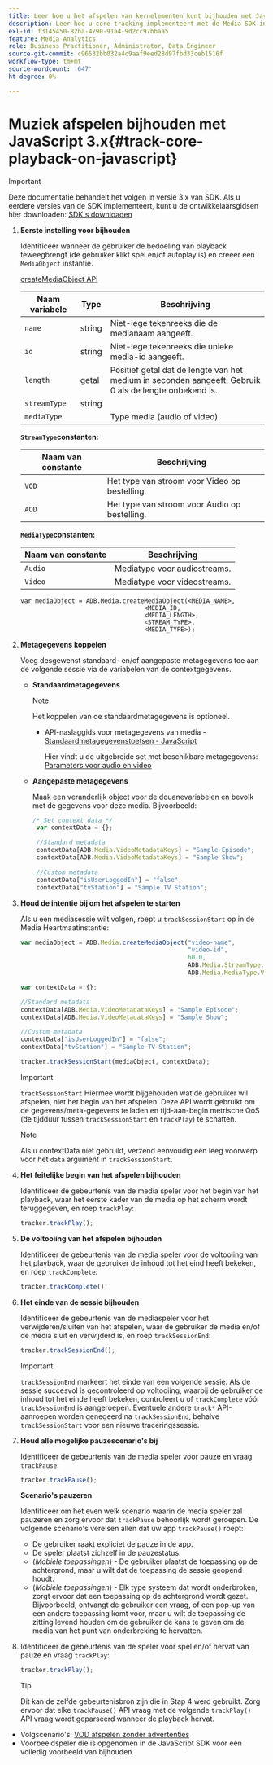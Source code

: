 ```yaml
---
title: Leer hoe u het afspelen van kernelementen kunt bijhouden met JavaScript v3.x
description: Leer hoe u core tracking implementeert met de Media SDK in een browser met JavaScript 3.x-apps.
exl-id: f3145450-82ba-4790-91a4-9d2cc97bbaa5
feature: Media Analytics
role: Business Practitioner, Administrator, Data Engineer
source-git-commit: c96532bb032a4c9aaf9eed28d97fbd33ceb1516f
workflow-type: tm+mt
source-wordcount: '647'
ht-degree: 0%

---
```


# Muziek afspelen bijhouden met JavaScript 3.x{#track-core-playback-on-javascript}

>[!IMPORTANT]
>Deze documentatie behandelt het volgen in versie 3.x van SDK. Als u eerdere versies van de SDK implementeert, kunt u de ontwikkelaarsgidsen hier downloaden: [SDK&#39;s downloaden](/help/sdk-implement/download-sdks.md)

1. **Eerste instelling voor bijhouden**

   Identificeer wanneer de gebruiker de bedoeling van playback teweegbrengt (de gebruiker klikt spel en/of autoplay is) en creeer een `MediaObject` instantie.

   [createMediaObject API](https://adobe-marketing-cloud.github.io/media-sdks/reference/javascript/MediaHeartbeat.html#.createMediaObject)

   | Naam variabele | Type | Beschrijving |
   | --- | --- | --- |
   | `name` | string | Niet-lege tekenreeks die de medianaam aangeeft. |
   | `id` | string | Niet-lege tekenreeks die unieke media-id aangeeft. |
   | `length` | getal | Positief getal dat de lengte van het medium in seconden aangeeft. Gebruik 0 als de lengte onbekend is. |
   | `streamType` | string |  |
   | `mediaType` |  | Type media (audio of video). |

   **`StreamType`constanten:**

   | Naam van constante | Beschrijving   |
   |---|---|
   | `VOD` | Het type van stroom voor Video op bestelling. |
   | `AOD` | Het type van stroom voor Audio op bestelling. |

   **`MediaType`constanten:**

   | Naam van constante | Beschrijving |
   |---|---|
   | `Audio` | Mediatype voor audiostreams. |
   | `Video` | Mediatype voor videostreams. |

   ```
   var mediaObject = ADB.Media.createMediaObject(<MEDIA_NAME>,
                                     <MEDIA_ID,
                                     <MEDIA_LENGTH>,
                                     <STREAM_TYPE>,
                                     <MEDIA_TYPE>);
   ```

1. **Metagegevens koppelen**

   Voeg desgewenst standaard- en/of aangepaste metagegevens toe aan de volgende sessie via de variabelen van de contextgegevens.

   * **Standaardmetagegevens**

      >[!NOTE]
      >
      >Het koppelen van de standaardmetagegevens is optioneel.

      * API-naslaggids voor metagegevens van media - [Standaardmetagegevenstoetsen - JavaScript](https://adobe-marketing-cloud.github.io/media-sdks/reference/javascript)

         Hier vindt u de uitgebreide set met beschikbare metagegevens: [Parameters voor audio en video](/help/metrics-and-metadata/audio-video-parameters.md)
   * **Aangepaste metagegevens**

      Maak een veranderlijk object voor de douanevariabelen en bevolk met de gegevens voor deze media. Bijvoorbeeld:

      ```js
      /* Set context data */
       var contextData = {};
      
       //Standard metadata
       contextData[ADB.Media.VideoMetadataKeys] = "Sample Episode";
       contextData[ADB.Media.VideoMetadataKeys] = "Sample Show";
      
       //Custom metadata
       contextData["isUserLoggedIn"] = "false";
       contextData["tvStation"] = "Sample TV Station";
      ```


1. **Houd de intentie bij om het afspelen te starten**

   Als u een mediasessie wilt volgen, roept u `trackSessionStart` op in de Media Heartmaatinstantie:

   ```js
   var mediaObject = ADB.Media.createMediaObject("video-name",
                                                 "video-id",
                                                 60.0,
                                                 ADB.Media.StreamType.VOD,
                                                 ADB.Media.MediaType.Video);
   
   var contextData = {};
   
   //Standard metadata
   contextData[ADB.Media.VideoMetadataKeys] = "Sample Episode";
   contextData[ADB.Media.VideoMetadataKeys] = "Sample Show";
   
   //Custom metadata
   contextData["isUserLoggedIn"] = "false";
   contextData["tvStation"] = "Sample TV Station";
   
   tracker.trackSessionStart(mediaObject, contextData);
   ```

   >[!IMPORTANT]
   >
   >`trackSessionStart` Hiermee wordt bijgehouden wat de gebruiker wil afspelen, niet het begin van het afspelen. Deze API wordt gebruikt om de gegevens/meta-gegevens te laden en tijd-aan-begin metrische QoS (de tijdduur tussen `trackSessionStart` en `trackPlay`) te schatten.

   >[!NOTE]
   >
   >Als u contextData niet gebruikt, verzend eenvoudig een leeg voorwerp voor het `data` argument in `trackSessionStart`.

1. **Het feitelijke begin van het afspelen bijhouden**

   Identificeer de gebeurtenis van de media speler voor het begin van het playback, waar het eerste kader van de media op het scherm wordt teruggegeven, en roep `trackPlay`:

   ```js
   tracker.trackPlay();
   ```

1. **De voltooiing van het afspelen bijhouden**

   Identificeer de gebeurtenis van de media speler voor de voltooiing van het playback, waar de gebruiker de inhoud tot het eind heeft bekeken, en roep `trackComplete`:

   ```js
   tracker.trackComplete();
   ```

1. **Het einde van de sessie bijhouden**

   Identificeer de gebeurtenis van de mediaspeler voor het verwijderen/sluiten van het afspelen, waar de gebruiker de media en/of de media sluit en verwijderd is, en roep `trackSessionEnd`:

   ```js
   tracker.trackSessionEnd();
   ```

   >[!IMPORTANT]
   >
   >`trackSessionEnd` markeert het einde van een volgende sessie. Als de sessie succesvol is gecontroleerd op voltooiing, waarbij de gebruiker de inhoud tot het einde heeft bekeken, controleert u of `trackComplete` vóór `trackSessionEnd` is aangeroepen. Eventuele andere `track*` API-aanroepen worden genegeerd na `trackSessionEnd`, behalve `trackSessionStart` voor een nieuwe traceringssessie.

1. **Houd alle mogelijke pauzescenario&#39;s bij**

   Identificeer de gebeurtenis van de media speler voor pauze en vraag `trackPause`:

   ```js
   tracker.trackPause();
   ```

   **Scenario&#39;s pauzeren**

   Identificeer om het even welk scenario waarin de media speler zal pauzeren en zorg ervoor dat `trackPause` behoorlijk wordt geroepen. De volgende scenario&#39;s vereisen allen dat uw app `trackPause()` roept:

   * De gebruiker raakt expliciet de pauze in de app.
   * De speler plaatst zichzelf in de pauzestatus.
   * (*Mobiele toepassingen*) - De gebruiker plaatst de toepassing op de achtergrond, maar u wilt dat de toepassing de sessie geopend houdt.
   * (*Mobiele toepassingen*) - Elk type systeem dat wordt onderbroken, zorgt ervoor dat een toepassing op de achtergrond wordt gezet. Bijvoorbeeld, ontvangt de gebruiker een vraag, of een pop-up van een andere toepassing komt voor, maar u wilt de toepassing de zitting levend houden om de gebruiker de kans te geven om de media van het punt van onderbreking te hervatten.

1. Identificeer de gebeurtenis van de speler voor spel en/of hervat van pauze en vraag `trackPlay`:

   ```js
   tracker.trackPlay();
   ```

   >[!TIP]
   >
   >Dit kan de zelfde gebeurtenisbron zijn die in Stap 4 werd gebruikt. Zorg ervoor dat elke `trackPause()` API vraag met de volgende `trackPlay()` API vraag wordt geparseerd wanneer de playback hervat.

* Volgscenario&#39;s: [VOD afspelen zonder advertenties](/help/sdk-implement/tracking-scenarios/vod-no-intrs-details.md)
* Voorbeeldspeler die is opgenomen in de JavaScript SDK voor een volledig voorbeeld van bijhouden.

